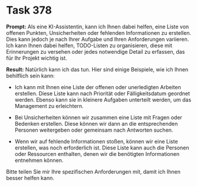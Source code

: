 # Task 378

**Prompt:** Als eine KI-Assistentin, kann ich Ihnen dabei helfen, eine Liste von offenen Punkten, Unsicherheiten oder fehlenden Informationen zu erstellen. Dies kann jedoch je nach Ihrer Aufgabe und Ihren Anforderungen variieren. Ich kann Ihnen dabei helfen, TODO-Listen zu organisieren, diese mit Erinnerungen zu versehen oder jedes notwendige Detail zu erfassen, das für Ihr Projekt wichtig ist.

**Result:**
Natürlich kann ich das tun. Hier sind einige Beispiele, wie ich Ihnen behilflich sein kann:

- Ich kann mit Ihnen eine Liste der offenen oder unerledigten Arbeiten erstellen. Diese Liste kann nach Priorität oder Fälligkeitsdatum geordnet werden. Ebenso kann sie in kleinere Aufgaben unterteilt werden, um das Management zu erleichtern.

- Bei Unsicherheiten können wir zusammen eine Liste mit Fragen oder Bedenken erstellen. Diese können wir dann an die entsprechenden Personen weitergeben oder gemeinsam nach Antworten suchen.

- Wenn wir auf fehlende Informationen stoßen, können wir eine Liste erstellen, was noch erforderlich ist. Diese Liste kann auch die Personen oder Ressourcen enthalten, denen wir die benötigten Informationen entnehmen können.

Bitte teilen Sie mir Ihre spezifischen Anforderungen mit, damit ich Ihnen besser helfen kann.
